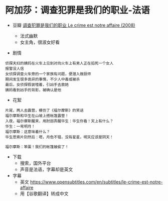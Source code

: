 
# 阿加莎：调查犯罪是我们的职业-法语

- 豆瓣 [调查犯罪是我们的职业 Le crime est notre affaire (2008)](https://movie.douban.com/subject/3101742/)
    - 法式幽默
    - 女主角，很淑女好看

- 剧情

```
侦探夫妇的姨妈在火车上见到对向火车上有男人正在掐死一个女人
报警没人信
女侦探调查火车旁的一个家族有问题，便潜入做厨师
期间发生很多诡异的事情，不少人中毒或被杀
最后，女侦探假装噎着，引凶手去救她
姨妈看到凶手的背影，被确认是他
```

- 花絮

```
片尾，两人去露营，模仿了《福尔摩斯》的笑话
福尔摩斯和华生在山坡上搭帐篷露营！
入夜，福尔摩斯醒来，用肘部弄醒华生：华生你看！天上有什么？
华生：一弯明月！
福尔摩斯：这意味着什么？
华生思索片刻然后：嗯，月色不错，没有星星，明天应该是阴天！

福尔摩斯：笨蛋！我们的帐篷被偷了！
```

- 下载
    - 搜索，国外平台
    - 声音是法语，字幕却是英文
- 字幕
    - 英文 https://www.opensubtitles.com/en/subtitles/le-crime-est-notre-affaire
    - 用【谷歌翻译】转成中文
